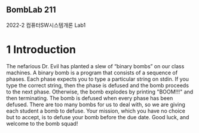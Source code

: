 ## BombLab 211
2022-2 컴퓨터SW시스템개론 Lab1


# 1 Introduction
  The nefarious Dr. Evil has planted a slew of “binary bombs” on our class machines. A binary bomb is a
  program that consists of a sequence of phases. Each phase expects you to type a particular string on stdin.
  If you type the correct string, then the phase is defused and the bomb proceeds to the next phase. Otherwise,
  the bomb explodes by printing "BOOM!!!" and then terminating. The bomb is defused when every phase
  has been defused.
  There are too many bombs for us to deal with, so we are giving each student a bomb to defuse. Your mission,
  which you have no choice but to accept, is to defuse your bomb before the due date. Good luck, and
  welcome to the bomb squad!
